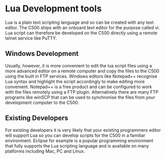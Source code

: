 # Lua Development tools

Lua is a plain text scripting language and so can be created with any text editor.  The C500 ships with an onboard text editor for the purpose called vi.  Lua script can therefore be developed on the C500 directly using a remote telnet service like PuTTY.

## Windows Development
Usually, however, it is more convenient to edit the lua script files using a more advanced editor on a remote computer and copy the files to the C500 using the built in FTP services.  Windows editors like Notepad++ recognise Lua syntax and highlight the script accordingly to make editing more convenient.  Notepad++ is a free product and can be configured to work with the files remotely using a FTP plugin.  Alternatively there are many FTP programs like winSCP that can be used to synchronise the files from your development computer to the C500.

## Existing Developers
For existing developers it is very likely that your existing programmers editor will support Lua so you can develop scripts for the C500 in a familiar environment.  Eclipse for example is a popular programming environment that fully supports the Lua scripting language and is available on many platforms including Mac, PC and Linux.
